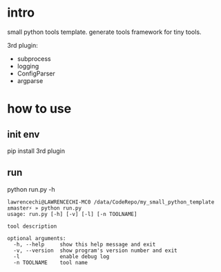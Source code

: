 # intro
small python tools template. generate tools framework for tiny tools.

3rd plugin:
- subprocess
- logging
- ConfigParser
- argparse

# how to use

## init env
pip install 3rd plugin

## run

python run.py -h

```
lawrencechi@LAWRENCECHI-MC0 /data/CodeRepo/my_small_python_template ±master⚡ » python run.py
usage: run.py [-h] [-v] [-l] [-n TOOLNAME]

tool description

optional arguments:
  -h, --help     show this help message and exit
  -v, --version  show program's version number and exit
  -l             enable debug log
  -n TOOLNAME    tool name

```

